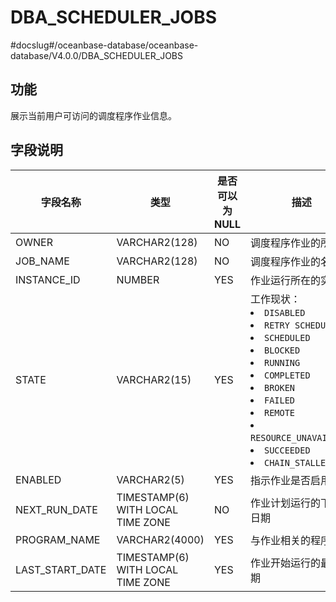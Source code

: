 DBA_SCHEDULER_JOBS 
=======================================
#docslug#/oceanbase-database/oceanbase-database/V4.0.0/DBA_SCHEDULER_JOBS


功能 
-----------------------

展示当前用户可访问的调度程序作业信息。

字段说明 
-------------------------



|      字段名称       |                类型                 | 是否可以为 NULL |                                                                                                                                                                                                                                                                                                                             描述                                                                                                                                                                                                                                                                                                                             |
|-----------------|-----------------------------------|------------|------------------------------------------------------------------------------------------------------------------------------------------------------------------------------------------------------------------------------------------------------------------------------------------------------------------------------------------------------------------------------------------------------------------------------------------------------------------------------------------------------------------------------------------------------------------------------------------------------------------------------------------------------------|
| OWNER           | VARCHAR2(128)                     | NO         | 调度程序作业的所有者                                                                                                                                                                                                                                                                                                                                                                                                                                                                                                                                                                                                                                                 |
| JOB_NAME        | VARCHAR2(128)                     | NO         | 调度程序作业的名称                                                                                                                                                                                                                                                                                                                                                                                                                                                                                                                                                                                                                                                  |
| INSTANCE_ID     | NUMBER                     | YES        | 作业运行所在的实例                                                                                                                                                                                                                                                                                                                                                                                                                                                                                                                                                                                                                                                  |
| STATE           | VARCHAR2(15)                     | YES        | 工作现状： <li> `DISABLED`   <li> `RETRY SCHEDULED`   <li> `SCHEDULED`   <li> `BLOCKED`   <li> `RUNNING`   <li> `COMPLETED`   <li> `BROKEN`   <li> `FAILED`   <li> `REMOTE`   <li> `RESOURCE_UNAVAILABLE`   <li> `SUCCEEDED`   <li> `CHAIN_STALLED`    |
| ENABLED         | VARCHAR2(5)                       | YES        | 指示作业是否启用                                                                                                                                                                                                                                                                                                                                                                                                                                                                                                                                                                                                                                                   |
| NEXT_RUN_DATE   | TIMESTAMP(6) WITH LOCAL TIME ZONE | NO         | 作业计划运行的下一个日期                                                                                                                                                                                                                                                                                                                                                                                                                                                                                                                                                                                                                                               |
| PROGRAM_NAME    | VARCHAR2(4000)                     | YES        | 与作业相关的程序名称                                                                                                                                                                                                                                                                                                                                                                                                                                                                                                                                                                                                                                                 |
| LAST_START_DATE | TIMESTAMP(6) WITH LOCAL TIME ZONE | YES        | 作业开始运行的最后日期                                                                                                                                                                                                                                                                                                                                                                                                                                                                                                                                                                                                                                                |


